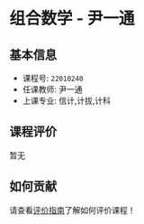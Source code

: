 # 组合数学 - 尹一通

## 基本信息

- 课程号: `22010240`
- 任课教师: 尹一通
- 上课专业: 信计,计拔,计科

## 课程评价

暂无

## 如何贡献

请查看[评价指南](../how-to-comment.md)了解如何评价课程！
